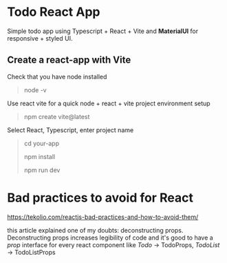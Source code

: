 # Todo React App
Simple todo app using Typescript + React + Vite and **MaterialUI** for responsive + styled UI.
## Create a react-app with Vite
Check that you have node installed
> node -v

Use react vite for a quick node + react + vite project environment setup
> npm create vite@latest

Select React, Typescript, enter project name
> cd your-app
> 
> npm install
>
> npm run dev

# Bad practices to avoid for React
https://tekolio.com/reactjs-bad-practices-and-how-to-avoid-them/

this article explained one of my doubts: deconstructing props. Deconstructing props increases legibility of code and it's good to have a *prop* interface for every react component like *Todo* -> TodoProps, *TodoList* -> TodoListProps

